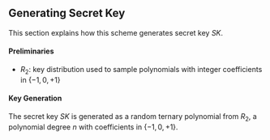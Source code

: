 ## Generating Secret Key

This section explains how this scheme generates secret key $SK$.

#### Preliminaries

- $R_2$: key distribution used to sample polynomials with integer coefficients in $\{ -1,0,+1 \}$

#### Key Generation

The secret key $SK$ is generated as a random ternary polynomial from $R_2$, a polynomial degree $n$ with coefficients in $\{ -1,0,+1 \}$.